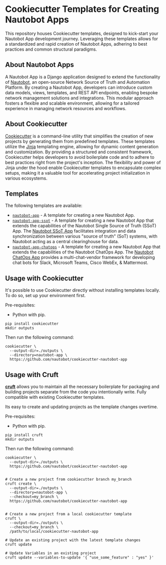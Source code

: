 # Cookiecutter Templates for Creating Nautobot Apps

This repository houses Cookiecutter templates, designed to kick-start your Nautobot App development journey. Leveraging these templates allows for a standardized and rapid creation of Nautobot Apps, adhering to best practices and common structural paradigms.

## About Nautobot Apps

A Nautobot App is a Django application designed to extend the functionality of [Nautobot](https://github.com/nautobot/nautobot), an open-source Network Source of Truth and Automation Platform. By creating a Nautobot App, developers can introduce custom data models, views, templates, and REST API endpoints, enabling bespoke network management solutions and integrations. This modular approach fosters a flexible and scalable environment, allowing for a tailored experience in managing network resources and workflows.

## About Cookiecutter

[Cookiecutter](https://github.com/cookiecutter/cookiecutter) is a command-line utility that simplifies the creation of new projects by generating them from predefined templates. These templates utilize the [Jinja](https://jinja.palletsprojects.com/) templating engine, allowing for dynamic content generation and customization. By providing a structured and consistent framework, Cookiecutter helps developers to avoid boilerplate code and to adhere to best practices right from the project's inception. The flexibility and power of Jinja under the hood enable Cookiecutter templates to encapsulate complex setups, making it a valuable tool for accelerating project initialization in various ecosystems.

## Templates

The following templates are available:

- [`nautobot-app`](./nautobot-app) - A template for creating a new Nautobot App.
- [`nautobot-app-ssot`](./nautobot-app-ssot) - A template for creating a new Nautobot App that extends the capabilities of the Nautobot Single Source of Truth (SSoT) App. The [Nautobot SSoT App](https://github.com/nautobot/nautobot-app-ssot) facilitates integration and data synchronization between various "source of truth" (SoT) systems, with Nautobot acting as a central clearinghouse for data.
- [`nautobot-app-chatops`](./nautobot-app-chatops) - A template for creating a new Nautobot App that extends the capabilities of the Nautobot ChatOps App. The [Nautobot ChatOps App](https://github.com/nautobot/nautobot-app-chatops) provides a multi-chat-vendor framework for developing chat bots for Slack, Microsoft Teams, Cisco WebEx, & Mattermost.


## Usage with Cookiecutter

It's possible to use Cookiecutter directly without installing templates locally. To do so, set up your environment first.

Pre-requisites:

- Python with pip.

```shell
pip install cookiecutter
mkdir outputs
```

Then run the following command:

```shell
cookiecutter \
  --output-dir=./outputs \
  --directory=nautobot-app \
  https://github.com/nautobot/cookiecutter-nautobot-app
```

## Usage with Cruft

**[cruft](https://pypi.org/project/cruft/)** allows you to maintain all the
necessary boilerplate for packaging and building projects separate from the
code you intentionally write. Fully compatible with existing Cookiecutter templates.

Its easy to create and updating projects as the template changes overtime.

Pre-requisites:

- Python with pip.

```shell
pip install cruft
mkdir outputs
```

Then run the following command:

```shell
cookiecutter \
  --output-dir=./outputs \
  https://github.com/nautobot/cookiecutter-nautobot-app


# Create a new project from cookiecutter branch my_branch
cruft create \
  --output-dir=./outputs \
  --directory=nautobot-app \
  --checkout=my_branch \
  https://github.com/nautobot/cookiecutter-nautobot-app


# Create a new project from a local cookiecutter template
cruft \
  --output-dir=./outputs \
  --checkout=my_branch \
  /path/to/local/cookiecutter-nautobot-app

# Update an existing project with the latest template changes
cruft update

# Update Variables in an existing project
cruft update --variables-to-update '{ "use_some_feature" : "yes" }'
```
